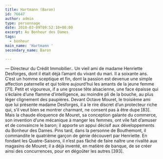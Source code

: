 ```yaml
---
title: Hartmann (Baron)
id: 76647
author: admin
type: personnage
date: 2010-03-09T09:52:10+00:00
excerpt: Au Bonheur des Dames
tags:
  - bonheur
main_name: 'Hartmann '
secondary_name: Baron

---
```

— Directeur du Crédit Immobilier.. Un vieil ami de madame Henriette Desforges, dont il était déjà l&rsquo;amant du vivant du mari. II a soixante ans. C&rsquo;est un homme sceptique et fin, dont la passion est devenue une simple affection paternelle et qui tolère aujourd&rsquo;hui les amants de la jeune femme [71]. Petit et vigoureux, if a une grosse tête alsacienne, une face épaisse qui s&rsquo;éclaire d&rsquo;une flamme d&rsquo;intelligence, au moindre pli de la bouche, au plus léger clignement des paupières. Devant Octave Mouret, le troisième ami que lui présente madame Desforges, il a le rire discret d&rsquo;un protecteur riche qui, s&rsquo;il veut bien se montrer charmant, ne consent pas à être dupe [83]. Mais la chaude éloquence de Mouret, sa conception galante du commerce, son invention d&rsquo;une mécanique à manger les femmes, ont vile fait d&rsquo;amuser et de convaincre le baron; il apporte un appui décisif aux développements du Bonheur des Dames. Pins tard, dans la personne de Bouthemont, il commandite le quatrième garçon de génie découvert par Henriette. En fondant les Quatre-Saisons, il n&rsquo;est pas fâché de faire naître une rivalité aux magasins de Mouret; il a déjà inventé, en matière de banque, de se créer ainsi des concurrences, pour en dégoûter les autres [393]. 
